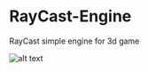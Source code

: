 # RayCast-Engine
RayCast simple engine for 3d game

![alt text](https://github.com/SemyonDyachenko/RayCast-Engine/engine.jpg?raw=true)
